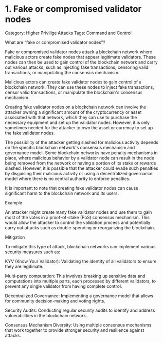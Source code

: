 # 1. Fake or compromised validator nodes

Category: Higher Privilige Attacks
Tags: Command and Control

What are “fake or compromised validator nodes”?

Fake or compromised validator nodes attack a blockchain network where malicious actors create fake nodes that appear legitimate validators. These nodes can then be used to gain control of the blockchain network and carry out various attacks, such as injecting fake transactions, censoring valid transactions, or manipulating the consensus mechanism.

Malicious actors can create fake validator nodes to gain control of a blockchain network. They can use these nodes to inject fake transactions, censor valid transactions, or manipulate the blockchain's consensus mechanism.

Creating fake validator nodes on a blockchain network can involve the attacker owning a significant amount of the cryptocurrency or asset associated with that network, which they can use to purchase the necessary equipment and set up the validator nodes. However, it is only sometimes needed for the attacker to own the asset or currency to set up the fake validator nodes.

The possibility of the attacker getting slashed for malicious activity depends on the specific blockchain network's consensus mechanism and governance model. Some blockchain networks have penalty mechanisms in place, where malicious behavior by a validator node can result in the node being removed from the network or having a portion of its stake or rewards slashed. However, it is possible that the attacker could evade such penalties by disguising their malicious activity or using a decentralized governance model where there is no central authority to enforce penalties.

It is important to note that creating fake validator nodes can cause significant harm to the blockchain network and its users.

Example

An attacker might create many fake validator nodes and use them to gain most of the votes in a proof-of-stake (PoS) consensus mechanism. This would allow the attacker to control the validation process and potentially carry out attacks such as double-spending or reorganizing the blockchain.

Mitigation

To mitigate this type of attack, blockchain networks can implement various security measures such as:

KYV (Know Your Validator): Validating the identity of all validators to ensure they are legitimate.

Multi-party computation: This involves breaking up sensitive data and computations into multiple parts, each processed by different validators, to prevent any single validator from having complete control.

Decentralized Governance: Implementing a governance model that allows for community decision-making and voting rights.

Security Audits: Conducting regular security audits to identify and address vulnerabilities in the blockchain network.

Consensus Mechanism Diversity: Using multiple consensus mechanisms that work together to provide stronger security and resilience against attacks.